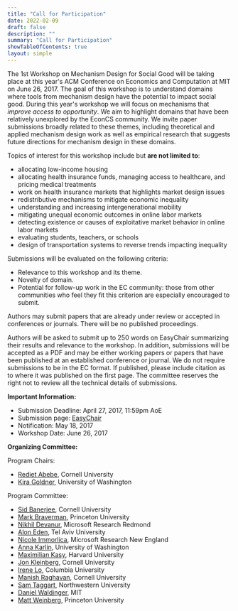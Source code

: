 ```yaml
---
title: "Call for Participation"
date: 2022-02-09
draft: false
description: ""
summary: "Call for Participation"
showTableOfContents: true
layout: simple
---
```



The 1st Workshop on Mechanism Design for Social Good will be taking place at this year's ACM Conference on Economics and Computation at MIT on June 26, 2017. The goal of this workshop is to understand domains where tools from mechanism design have the potential to impact social good. During this year's workshop we will focus on mechanisms that _improve access to opportunity_. We aim to highlight domains that have been relatively unexplored by the EconCS community. We invite paper submissions broadly related to these themes, including theoretical and applied mechanism design work as well as empirical research that suggests future directions for mechanism design in these domains.  
  
Topics of interest for this workshop include but **are not limited to**:

*   allocating low-income housing
*   allocating health insurance funds, managing access to healthcare, and pricing medical treatments
*   work on health insurance markets that highlights market design issues
*   redistributive mechanisms to mitigate economic inequality
*   understanding and increasing intergenerational mobility
*   mitigating unequal economic outcomes in online labor markets
*   detecting existence or causes of exploitative market behavior in online labor markets
*   evaluating students, teachers, or schools
*   design of transportation systems to reverse trends impacting inequality

  
Submissions will be evaluated on the following criteria:

*   Relevance to this workshop and its theme.
*   Novelty of domain.
*   Potential for follow-up work in the EC community: those from other communities who feel they fit this criterion are especially encouraged to submit.

Authors may submit papers that are already under review or accepted in conferences or journals. There will be no published proceedings.  
  
Authors will be asked to submit up to 250 words on EasyChair summarizing their results and relevance to the workshop. In addition, submissions will be accepted as a PDF and may be either working papers or papers that have been published at an established conference or journal. We do not require submissions to be in the EC format. If published, please include citation as to where it was published on the first page. The committee reserves the right not to review all the technical details of submissions.  
  
**Important Information:**

*   Submission Deadline: April 27, 2017, 11:59pm AoE
*   Submission page: [EasyChair](https://easychair.org/conferences/?conf=md4sg)
*   Notification: May 18, 2017
*   Workshop Date: June 26, 2017

**Organizing Committee:**  
  
Program Chairs:

*   [Rediet Abebe](http://www.cs.cornell.edu/~red/), Cornell University
*   [Kira Goldner](http://homes.cs.washington.edu/~kgoldner/), University of Washington

Program Committee:

*   [Sid Banerjee](https://people.orie.cornell.edu/sbanerjee/), Cornell University
*   [Mark Braverman](http://www.cs.princeton.edu/~mbraverm/pmwiki/index.php?n=Site.Main?setview=display), Princeton University
*   [Nikhil Devanur](http://www.nikhildevanur.com/), Microsoft Research Redmond
*   [Alon Eden](http://www.cs.tau.ac.il/~alonarde/), Tel Aviv University
*   [Nicole Immorlica](http://www.immorlica.com/), Microsoft Research New England
*   [Anna Karlin](http://homes.cs.washington.edu/~karlin/), University of Washington
*   [Maximilian Kasy](http://scholar.harvard.edu/kasy/home), Harvard University
*   [Jon Kleinberg](https://www.cs.cornell.edu/home/kleinber/), Cornell University
*   [Irene Lo](http://www.columbia.edu/~iyl2104/), Columbia University
*   [Manish Raghavan](http://www.cs.cornell.edu/~manish/), Cornell University
*   [Sam Taggart](http://www.samueltaggart.com/), Northwestern University
*   [Daniel Waldinger](http://economics.mit.edu/grad/dwalding), MIT
*   [Matt Weinberg](http://www.cs.princeton.edu/~smattw/), Princeton University
